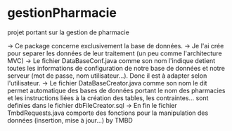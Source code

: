 # gestionPharmacie
projet portant sur la gestion de pharmacie

-> Ce package concerne exclusivement la base de données.
-> Je l'ai crée pour separer les données de leur traitement (un peu comme l'architecture MVC)
-> Le fichier DataBaseConf.java comme son nom l'indique detient toutes les informations de configuration de notre base de données
et notre serveur (mot de passe, nom utilisateur...). Donc il est à adapter selon l'utilisateur.
-> Le fichier DataBaseCreator.java comme son nom le dit permet automatique des bases de données portant le nom des pharmacies et 
les instructions liées à la création des tables, les contraintes... sont definies dans le fichier dbFileCreator.sql
-> En fin le fichier TmbdRequests.java comporte des fonctions pour la manipulation des données (insertion, mise à jour...)
by TMBD
